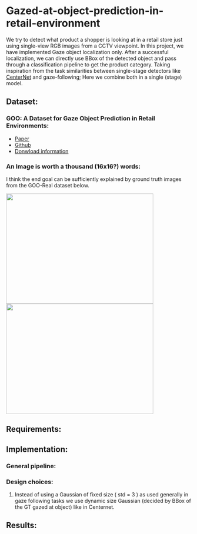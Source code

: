 # Gazed-at-object-prediction-in-retail-environment
We try to detect what product a shopper is looking at in a retail store just using single-view RGB images from a CCTV viewpoint. In this project, we have implemented Gaze object localization only. After a successful localization, we can directly use BBox of the detected object and pass through a classification pipeline to get the product category. Taking inspiration from the task similarities between single-stage detectors like [CenterNet](https://arxiv.org/abs/1904.07850) and gaze-following; Here we combine both in a single (stage) model.

## Dataset:
### GOO: A Dataset for Gaze Object Prediction in Retail Environments:
* [Paper](https://arxiv.org/abs/2105.10793)
* [Github](https://github.com/upeee/GOO-GAZE2021/tree/main)
* [Donwload information](https://github.com/upeee/GOO-GAZE2021/tree/main/dataset)

### An Image is worth a thousand (16x16?) words:
I think the end goal can be sufficiently explained by ground truth images from the GOO-Real dataset below.
<p>
    <img src="https://github.com/Varun-Tandon14/Gazed-at-object-prediction-in-retail-environment/assets/24519234/514c5c83-5100-4da1-a1d3-842aaeca6ee6" height="300" width="400"/>
    <img src="https://github.com/Varun-Tandon14/Gazed-at-object-prediction-in-retail-environment/assets/24519234/50cfa147-6864-4b60-b265-fd5141296978" height="300" width="400"/>
</p>

## Requirements: 

## Implementation:
### General pipeline:

### Design choices:
1. Instead of using a Gaussian of fixed size ( std = 3 ) as used generally in gaze following tasks we use dynamic size Gaussian (decided by BBox of the GT gazed at object) like in Centernet.

## Results:
